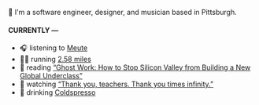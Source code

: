 👋 I'm a software engineer, designer, and musician based in Pittsburgh.

#### CURRENTLY —

* 🎧 listening to [Meute](https://www.last.fm/music/Meute/_/Customer+Is+King+-+Live+in+Paris)
* 🏃‍♂️ running [2.58 miles](https://www.strava.com/activities/3857475901)
* 📘 reading [“Ghost Work: How to Stop Silicon Valley from Building a New Global Underclass”](https://www.goodreads.com/book/show/41963432-ghost-work)
* 🍿 watching [“Thank you, teachers. Thank you times infinity.”](https://youtu.be/GqmLCMiUrdo)
* 🍺 drinking [Coldspresso](https://untappd.com/user/namoscato/checkin/921709713)
